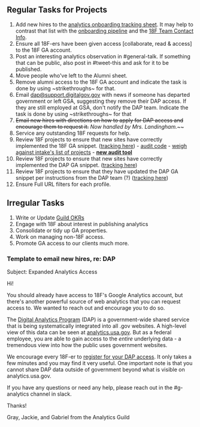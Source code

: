 ## Regular Tasks for Projects

1. Add new hires to the [analytics onboarding tracking sheet](https://docs.google.com/spreadsheets/d/1U2rXdJXbX-wZoh8ZuEXl8VxuN-25CkIcNET2Gu880QY/edit#gid=0).  It may help to contrast that list with the [onboarding pipeline](https://docs.google.com/spreadsheets/d/198mdRG-j2FTbWRvSRGgRIKtFwIUfpn1MrIVXOFGWALQ/edit#gid=1546667454) and the [18F Team Contact Info](https://docs.google.com/spreadsheets/d/1QqqS_-V44MHyVqRIyHj6Eojg1Oz5EC3fS3j1e3mDrkg/edit#gid=3).  
2. Ensure all 18F-ers have been given access [collaborate, read & access] to the 18F GA account.  
3. Post an interesting analytics observation in #general-talk.  If something that can be public, also post in #tweet-this and ask for it to be published.  
3. Move people who've left to the Alumni sheet.  
4. Remove alumni access to the 18F GA account and indicate the task is done by using ~strikethroughs~ for that.  
5. Email dap@support.digitalgov.gov with news if someone has departed government or left GSA, suggesting they remove their DAP access.  If they are still employed at GSA, don't notify the DAP team. Indicate the task is done by using ~strikethroughs~ for that
6. ~~Email new hires with directions on how to apply for DAP access and encourage them to request it.~~ _Now handled by Mrs. Landingham._~~  
7. Service any outstanding 18F requests for help.  
8. Review 18F projects to ensure that new sites have correctly implemented the 18F GA snippet.  ([tracking here](https://docs.google.com/spreadsheets/d/10ElTglNhDyqtIRGTTve4WrxVDQYsJvneKUT6tH3KHAE/edit#gid=0)) - [audit code](https://gist.github.com/geramirez/88eb828c5cf7376436f8) -  [weigh against intake's list of projects](https://trello.com/b/kZ7PUggv/delivery-engagement-tracker) - **[new audit tool](https://auditor.apps.cloud.gov/)**
9. Review 18F projects to ensure that new sites have correctly implemented the DAP GA snippet.  ([tracking here](https://docs.google.com/spreadsheets/d/10ElTglNhDyqtIRGTTve4WrxVDQYsJvneKUT6tH3KHAE/edit#gid=0))  
10. Review 18F projects to ensure that they have updated the DAP GA snippet per instructions from the DAP team (?)   ([tracking here](https://docs.google.com/spreadsheets/d/10ElTglNhDyqtIRGTTve4WrxVDQYsJvneKUT6tH3KHAE/edit#gid=0))
11. Ensure Full URL filters for each profile.


## Irregular Tasks
1. Write or Update [Guild OKRs](https://docs.google.com/document/d/1ntHEPBUDBR4_S3z0wHiMeplwT_q3RMLqI-hsJN_u2SE/edit)
2. Engage with 18F about interest in publishing analytics 
3. Consolidate or tidy up GA properties.  
4. Work on managing non-18F access.
5. Promote GA access to our clients much more.  


### Template to email new hires, re: DAP


Subject: Expanded Analytics Access

Hi!  

You should already have access to 18F's Google Analytics account, but there's another powerful source of web analytics that you can request access to.  We wanted to reach out and encourage you to do so.  

The [Digital Analytics Program](http://www.digitalgov.gov/services/dap/) (DAP) is a government-wide shared service that is being systematically integrated into all .gov websites.  A high-level view of this data can be seen at [analytics.usa.gov](https://analytics.usa.gov).  But as a federal employee, you are able to gain access to the *entire* underlying data - a tremendous view into how the public uses government websites.  

We encourage every 18F-er to [register for your DAP access](https://github.com/18F/analytics-standards/blob/master/faq.md#how-do-i-get-access-to-the-government-wide-dap-data).  It only takes a few minutes and you may find it very useful.  One important note is that you cannot share DAP data outside of government beyond what is visible on analytics.usa.gov.  

If you have any questions or need any help, please reach out in the #g-analytics channel in slack.  

Thanks!  

Gray, Jackie, and Gabriel from the Analytics Guild 
